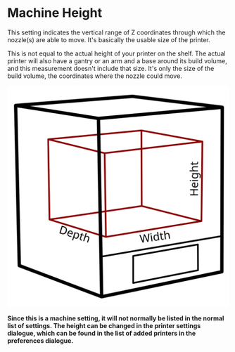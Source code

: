 Machine Height
====
This setting indicates the vertical range of Z coordinates through which the nozzle(s) are able to move. It's basically the usable size of the printer.

This is not equal to the actual height of your printer on the shelf. The actual printer will also have a gantry or an arm and a base around its build volume, and this measurement doesn't include that size. It's only the size of the build volume, the coordinates where the nozzle could move.

![The build volume dimensions](../images/build_volume_dimensions.svg)

**Since this is a machine setting, it will not normally be listed in the normal list of settings. The height can be changed in the printer settings dialogue, which can be found in the list of added printers in the preferences dialogue.**
